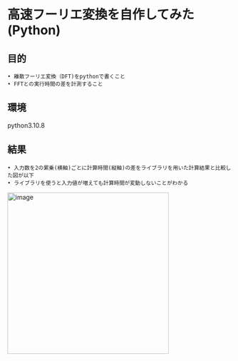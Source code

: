 # 高速フーリエ変換を自作してみた(Python)

## 目的

	• 離散フーリエ変換（DFT)をpythonで書くこと
	• FFTとの実行時間の差を計測すること

## 環境

python3.10.8

## 結果

	• 入力数を2の累乗(横軸)ごとに計算時間(縦軸)の差をライブラリを用いた計算結果と比較した図が以下
 	• ライブラリを使うと入力値が増えても計算時間が変動しないことがわかる
  
<img width="362" alt="image" src="https://github.com/setsuatsu114/Fast-Fourier-Transform/assets/118243126/0aaf4f60-4538-416e-ba22-b19f377bedc2">

